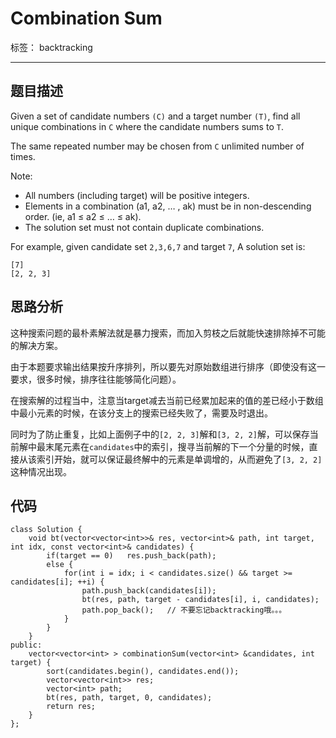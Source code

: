 ﻿# Combination Sum

标签： backtracking

---
## 题目描述
Given a set of candidate numbers `(C)` and a target number `(T)`, find all unique combinations in `C` where the candidate numbers sums to `T`.

The same repeated number may be chosen from `C` unlimited number of times.

Note:

 - All numbers (including target) will be positive integers.
 - Elements in a combination (a1, a2, … , ak) must be in non-descending order. (ie, a1 ≤ a2 ≤ … ≤ ak).
 - The solution set must not contain duplicate combinations.

For example, given candidate set `2,3,6,7` and target `7`,
A solution set is:
```
[7]
[2, 2, 3]
```
## 思路分析

这种搜索问题的最朴素解法就是暴力搜索，而加入剪枝之后就能快速排除掉不可能的解决方案。

由于本题要求输出结果按升序排列，所以要先对原始数组进行排序（即使没有这一要求，很多时候，排序往往能够简化问题）。

在搜索解的过程当中，注意当target减去当前已经累加起来的值的差已经小于数组中最小元素的时候，在该分支上的搜索已经失败了，需要及时退出。

同时为了防止重复，比如上面例子中的`[2, 2, 3]`解和`[3, 2, 2]`解，可以保存当前解中最末尾元素在`candidates`中的索引，搜寻当前解的下一个分量的时候，直接从该索引开始，就可以保证最终解中的元素是单调增的，从而避免了`[3, 2, 2]`这种情况出现。

## 代码
```
class Solution {
    void bt(vector<vector<int>>& res, vector<int>& path, int target, int idx, const vector<int>& candidates) {
        if(target == 0)   res.push_back(path);
        else {
            for(int i = idx; i < candidates.size() && target >= candidates[i]; ++i) {
                path.push_back(candidates[i]);
                bt(res, path, target - candidates[i], i, candidates);
                path.pop_back();   // 不要忘记backtracking哦。。。
            }
        }
    }
public:
    vector<vector<int> > combinationSum(vector<int> &candidates, int target) {
        sort(candidates.begin(), candidates.end());
        vector<vector<int>> res;
        vector<int> path;
        bt(res, path, target, 0, candidates);
        return res;
    }
};
```



